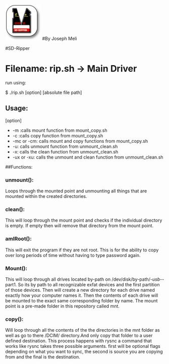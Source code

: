 
![LOGO](/src/SD-Ripper-LOGO.png "LOGO") 
#By Joseph Meli

#SD-Ripper 

# Filename: rip.sh -> Main Driver
run using:

$  ./rip.sh [option] [absolute file path]

## Usage:

 [option]
 * -m :calls mount function from mount_copy.sh
 * -c :calls copy function from mount_copy.sh
 * -mc or -cm: calls mount  and copy functions from mount_copy.sh
 * -u: calls unmount function from unmount_clean.sh
 * -x: calls the clean function from unmount_clean.sh
 * -ux or -xu: calls the unmount and clean function from unmount_clean.sh


##Functions:

### unmount():
 Loops through the mounted point and unmounting all things that are mounted
 within the created directories.

### clean():
 This will loop through the mount point and checks
 if the individual directory is empty. If empty then will remove that directory from
 the mount point.  

### amIRoot():
This will exit the program if they are not root. This is for the ability to
copy over long periods of time without having to type password again.

### Mount():
This will loop through all drives located by-path on /dev/disk/by-path/*-usb-*-part1.
So its by path to all recognizable exfat devices and the first partition of those
devices. Then will create a new directory for each drive named exactly how your
computer names it. Then the contents of each drive will be mounted to the exact same
corresponding folder by name. The mount point is a pre-made folder in this repository
called mnt.

### copy():
Will loop through all the contents of the the directories in the mnt folder as
well as go to there /DCIM/ directory.And only copy that folder to a user defined
destination.  This process happens with rysnc a command that works like rysnc
takes three possible arguments. first will be optional flags depending on what
you  want to sync, the second is source you are copying from and the final is
the destination.
